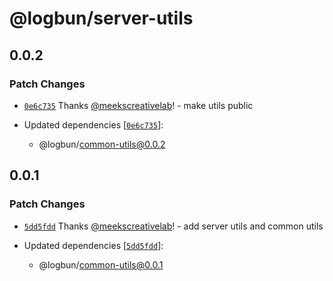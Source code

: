 # @logbun/server-utils

## 0.0.2

### Patch Changes

- [`0e6c735`](https://github.com/logbun/logbun/commit/0e6c7351c2c1dafc50798b56da6b8bc115771e54) Thanks [@meekscreativelab](https://github.com/meekscreativelab)! - make utils public

- Updated dependencies [[`0e6c735`](https://github.com/logbun/logbun/commit/0e6c7351c2c1dafc50798b56da6b8bc115771e54)]:
  - @logbun/common-utils@0.0.2

## 0.0.1

### Patch Changes

- [`5dd5fdd`](https://github.com/logbun/logbun/commit/5dd5fdd5ba942f658c0def8216e82f873b63f53b) Thanks [@meekscreativelab](https://github.com/meekscreativelab)! - add server utils and common utils

- Updated dependencies [[`5dd5fdd`](https://github.com/logbun/logbun/commit/5dd5fdd5ba942f658c0def8216e82f873b63f53b)]:
  - @logbun/common-utils@0.0.1
